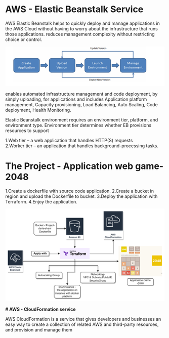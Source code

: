 # **AWS - Elastic Beanstalk Service**

AWS Elastic Beanstalk helps to quickly deploy and manage applications in the AWS Cloud without having to worry about the infrastructure that runs those applications. reduces management complexity without restricting choice or control.


![](pictures/img.png)


enables automated infrastructure management and code deployment, by simply uploading, for applications and includes Application platform management, Capacity provisioning, Load Balancing, Auto Scaling, Code deployment, Health Monitoring.

Elastic Beanstalk environment requires an environment tier, platform, and environment type. Environment tier determines whether EB provisions resources to support

  1.Web tier – a web application that handles HTTP(S) requests    
  2.Worker tier – an application that handles background-processing tasks.


# **The Project - Application web game-2048**

  1.Create a dockerfile with source code application.
  2.Create a bucket in region and upload the Dockerfile to bucket.
  3.Deploy the application with Terraform.
  4.Enjoy the application.


![](pictures/img_1.png)


**# AWS - CloudFormation service**

AWS CloudFormation is a service that gives developers and businesses an easy way to create a collection of related AWS and third-party resources, and provision and manage them